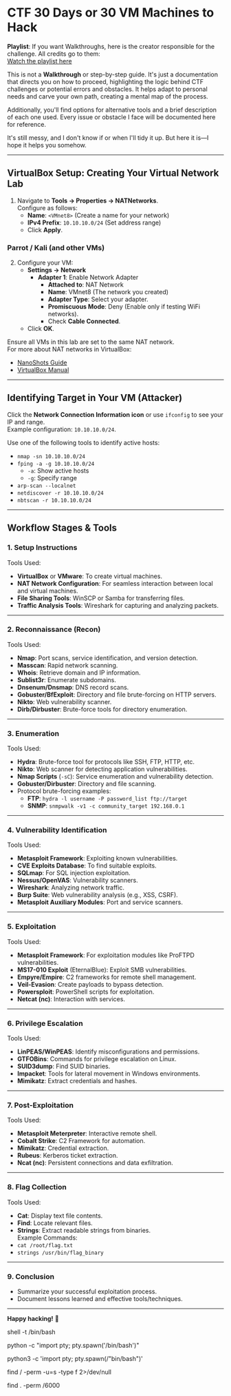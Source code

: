 

# CTF 30 Days or 30 VM Machines to Hack
**Playlist**: If you want Walkthroughs, here is the creator responsible for the challenge. All credits go to them:  
[Watch the playlist here](https://www.youtube.com/watch?v=xnCS8fYfrjs&list=PLHBDBcFA_l_WBcUJWf8cp5BaPsUkquRQU)

This is not a **Walkthrough** or step-by-step guide. It's just a documentation that directs you on how to proceed, highlighting the logic behind CTF challenges or potential errors and obstacles. It helps adapt to personal needs and carve your own path, creating a mental map of the process.  

Additionally, you'll find options for alternative tools and a brief description of each one used. Every issue or obstacle I face will be documented here for reference.  

It's still messy, and I don't know if or when I'll tidy it up. But here it is—I hope it helps you somehow.

---

## VirtualBox Setup: Creating Your Virtual Network Lab
1. Navigate to **Tools → Properties → NATNetworks**.  
   Configure as follows:
   - **Name**: `<VMnet8>` (Create a name for your network)
   - **IPv4 Prefix**: `10.10.10.0/24` (Set address range)
   - Click **Apply**.

### Parrot / Kali (and other VMs)
2. Configure your VM:
   - **Settings → Network**  
     - **Adapter 1**: Enable Network Adapter  
       - **Attached to**: NAT Network  
       - **Name**: VMnet8 (The network you created)  
       - **Adapter Type**: Select your adapter.  
       - **Promiscuous Mode**: Deny (Enable only if testing WiFi networks).  
       - Check **Cable Connected**.  
   - Click **OK**.

Ensure all VMs in this lab are set to the same NAT network.  
For more about NAT networks in VirtualBox:  
- [NanoShots Guide](https://www.nanoshots.com.br/2015/08/virtualbox-configurando-o-acesso-ssh.html)  
- [VirtualBox Manual](https://www.virtualbox.org/manual/ch06.html)  

---

## Identifying Target in Your VM (Attacker)
Click the **Network Connection Information icon** or use `ifconfig` to see your IP and range.  
Example configuration: `10.10.10.0/24`.  

Use one of the following tools to identify active hosts:  
- `nmap -sn 10.10.10.0/24`  
- `fping -a -g 10.10.10.0/24`  
  - `-a`: Show active hosts  
  - `-g`: Specify range  
- `arp-scan --localnet`  
- `netdiscover -r 10.10.10.0/24`  
- `nbtscan -r 10.10.10.0/24`  

---

## Workflow Stages & Tools

### 1. Setup Instructions
Tools Used:
- **VirtualBox** or **VMware**: To create virtual machines.  
- **NAT Network Configuration**: For seamless interaction between local and virtual machines.  
- **File Sharing Tools**: WinSCP or Samba for transferring files.  
- **Traffic Analysis Tools**: Wireshark for capturing and analyzing packets.  

---

### 2. Reconnaissance (Recon)
Tools Used:
- **Nmap**: Port scans, service identification, and version detection.  
- **Masscan**: Rapid network scanning.  
- **Whois**: Retrieve domain and IP information.  
- **Sublist3r**: Enumerate subdomains.  
- **Dnsenum/Dnsmap**: DNS record scans.  
- **Gobuster/BfExploit**: Directory and file brute-forcing on HTTP servers.  
- **Nikto**: Web vulnerability scanner.  
- **Dirb/Dirbuster**: Brute-force tools for directory enumeration.  

---

### 3. Enumeration
Tools Used:
- **Hydra**: Brute-force tool for protocols like SSH, FTP, HTTP, etc.  
- **Nikto**: Web scanner for detecting application vulnerabilities.  
- **Nmap Scripts** (`-sC`): Service enumeration and vulnerability detection.  
- **Gobuster/Dirbuster**: Directory and file scanning.  
- Protocol brute-forcing examples:  
  - **FTP**: `hydra -l username -P password_list ftp://target`  
  - **SNMP**: `snmpwalk -v1 -c community_target 192.168.0.1`  

---

### 4. Vulnerability Identification
Tools Used:
- **Metasploit Framework**: Exploiting known vulnerabilities.  
- **CVE Exploits Database**: To find suitable exploits.  
- **SQLmap**: For SQL injection exploitation.  
- **Nessus/OpenVAS**: Vulnerability scanners.  
- **Wireshark**: Analyzing network traffic.  
- **Burp Suite**: Web vulnerability analysis (e.g., XSS, CSRF).  
- **Metasploit Auxiliary Modules**: Port and service scanners.  

---

### 5. Exploitation
Tools Used:
- **Metasploit Framework**: For exploitation modules like ProFTPD vulnerabilities.  
- **MS17-010 Exploit** (EternalBlue): Exploit SMB vulnerabilities.  
- **Empyre/Empire**: C2 frameworks for remote shell management.  
- **Veil-Evasion**: Create payloads to bypass detection.  
- **Powersploit**: PowerShell scripts for exploitation.  
- **Netcat (nc)**: Interaction with services.  

---

### 6. Privilege Escalation
Tools Used:
- **LinPEAS/WinPEAS**: Identify misconfigurations and permissions.  
- **GTFOBins**: Commands for privilege escalation on Linux.  
- **SUID3dump**: Find SUID binaries.  
- **Impacket**: Tools for lateral movement in Windows environments.  
- **Mimikatz**: Extract credentials and hashes.  

---

### 7. Post-Exploitation
Tools Used:
- **Metasploit Meterpreter**: Interactive remote shell.  
- **Cobalt Strike**: C2 Framework for automation.  
- **Mimikatz**: Credential extraction.  
- **Rubeus**: Kerberos ticket extraction.  
- **Ncat (nc)**: Persistent connections and data exfiltration.  

---

### 8. Flag Collection
Tools Used:
- **Cat**: Display text file contents.  
- **Find**: Locate relevant files.  
- **Strings**: Extract readable strings from binaries.  
Example Commands:  
- `cat /root/flag.txt`  
- `strings /usr/bin/flag_binary`  

---

### 9. Conclusion
- Summarize your successful exploitation process.  
- Document lessons learned and effective tools/techniques.  

---  
**Happy hacking!** 🎯  

shell -t /bin/bash

python -c "import pty; pty.spawn('/bin/bash')"  

python3 -c 'import pty; pty.spawn(/"bin/bash")'

find / -perm -u=s -type f 2>/dev/null

find . -perm /6000

                                                              







   
